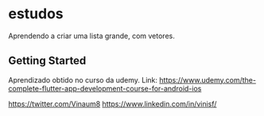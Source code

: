 # estudos

Aprendendo a criar uma lista grande, com vetores.

## Getting Started

Aprendizado obtido no curso da udemy.
Link: https://www.udemy.com/the-complete-flutter-app-development-course-for-android-ios

https://twitter.com/Vinaum8
https://www.linkedin.com/in/vinisf/